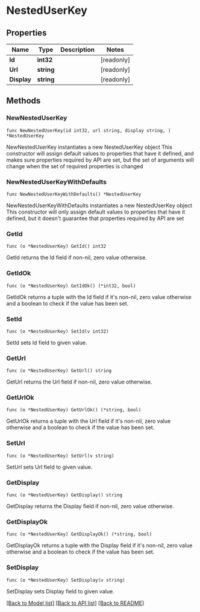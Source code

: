 # NestedUserKey

## Properties

Name | Type | Description | Notes
------------ | ------------- | ------------- | -------------
**Id** | **int32** |  | [readonly] 
**Url** | **string** |  | [readonly] 
**Display** | **string** |  | [readonly] 

## Methods

### NewNestedUserKey

`func NewNestedUserKey(id int32, url string, display string, ) *NestedUserKey`

NewNestedUserKey instantiates a new NestedUserKey object
This constructor will assign default values to properties that have it defined,
and makes sure properties required by API are set, but the set of arguments
will change when the set of required properties is changed

### NewNestedUserKeyWithDefaults

`func NewNestedUserKeyWithDefaults() *NestedUserKey`

NewNestedUserKeyWithDefaults instantiates a new NestedUserKey object
This constructor will only assign default values to properties that have it defined,
but it doesn't guarantee that properties required by API are set

### GetId

`func (o *NestedUserKey) GetId() int32`

GetId returns the Id field if non-nil, zero value otherwise.

### GetIdOk

`func (o *NestedUserKey) GetIdOk() (*int32, bool)`

GetIdOk returns a tuple with the Id field if it's non-nil, zero value otherwise
and a boolean to check if the value has been set.

### SetId

`func (o *NestedUserKey) SetId(v int32)`

SetId sets Id field to given value.


### GetUrl

`func (o *NestedUserKey) GetUrl() string`

GetUrl returns the Url field if non-nil, zero value otherwise.

### GetUrlOk

`func (o *NestedUserKey) GetUrlOk() (*string, bool)`

GetUrlOk returns a tuple with the Url field if it's non-nil, zero value otherwise
and a boolean to check if the value has been set.

### SetUrl

`func (o *NestedUserKey) SetUrl(v string)`

SetUrl sets Url field to given value.


### GetDisplay

`func (o *NestedUserKey) GetDisplay() string`

GetDisplay returns the Display field if non-nil, zero value otherwise.

### GetDisplayOk

`func (o *NestedUserKey) GetDisplayOk() (*string, bool)`

GetDisplayOk returns a tuple with the Display field if it's non-nil, zero value otherwise
and a boolean to check if the value has been set.

### SetDisplay

`func (o *NestedUserKey) SetDisplay(v string)`

SetDisplay sets Display field to given value.



[[Back to Model list]](../README.md#documentation-for-models) [[Back to API list]](../README.md#documentation-for-api-endpoints) [[Back to README]](../README.md)


